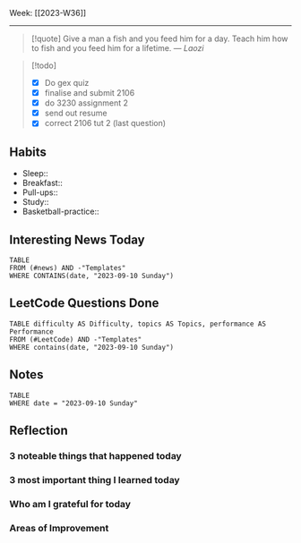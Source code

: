 Week: [[2023-W36]]
- - -
>[!quote]
> Give a man a fish and you feed him for a day. Teach him how to fish and you feed him for a lifetime.
> — <cite>Laozi</cite>

>[!todo]
>- [x] Do gex quiz
>- [x] finalise and submit 2106
>- [x] do 3230 assignment 2
>- [x] send out resume
>- [x] correct 2106 tut 2 (last question)


## Habits

- Sleep:: 
- Breakfast:: 
- Pull-ups:: 
- Study:: 
- Basketball-practice:: 
## Interesting News Today

```dataview
TABLE 
FROM (#news) AND -"Templates"
WHERE CONTAINS(date, "2023-09-10 Sunday") 
```

## LeetCode Questions Done

```dataview
TABLE difficulty AS Difficulty, topics AS Topics, performance AS Performance
FROM (#LeetCode) AND -"Templates"
WHERE contains(date, "2023-09-10 Sunday") 
```

## Notes

```dataview
TABLE
WHERE date = "2023-09-10 Sunday"
```

## Reflection

### 3 noteable things that happened today

### 3 most important thing I learned today

### Who am I grateful for today

### Areas of Improvement